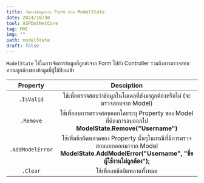 ```yaml
---
title: จัดการข้อมูลจาก Form ด้วย ModelState
date: 2024/10/30
tool: ASPDotNetCore
tag: MVC
img: ""
path: modelState
draft: false
---
```


`ModelState` ใช้ในการจัดการข้อมูลที่ถูกส่งจาก Form ไปยัง Controller รวมถึงการตรวจสอบความถูกต้องของข้อมูลที่ผู้ใช้ป้อนเข้า

|Property|Desciption|
|:---:|:---:|
|`.IsValid`|ใช้เพื่อตรวจสอบว่าข้อมูลในโมเดลที่ส่งมาถูกต้องหรือไม่ (จะตรวจสอบจาก Model)|
|`.Remove`| ใช้เพื่อลบการตรวจสอบออกโดยระบุ Property ของ Model ที่ต้องการลบออกไป **ModelState.Remove("Username")**|
|`.AddModelError`|ใช้เพิ่มข้อผิดพลาดของ Property นั้นๆในกรณีที่มีการตรวจสอบแยกออกมาจาก Model **ModelState.AddModelError("Username", "ชื่อผู้ใช้งานไม่ถูกต้อง");**|
|`.Clear`|ใช้เพื่อลบข้อผิดพลาดทั้งหมด|

